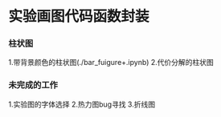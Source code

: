 # 实验画图代码函数封装

### 柱状图
1.带背景颜色的柱状图(./bar_fuigure+.ipynb)
2.代价分解的柱状图

### 未完成的工作
1.实验图的字体选择
2.热力图bug寻找
3.折线图

